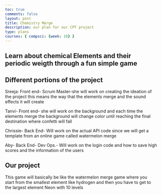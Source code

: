 ```yaml
---
toc: true
comments: false
layout: post
title: Chemistry Merge
description: our plan for our CPT project
type: plans
courses: { compsci: {week: 18} }
---
```


## Learn about chemical Elements and their periodic weigth through a fun simple game

## Different portions of the project

Sreeja: Front end- Scrum Master-she will work on creating the ideation of the project this means the way that the elements merge and the sound effects it will create

Tanvi- Front end- she will work on the background and each time the elements merge the background will change color until reaching the final destination where confetti will fall 

Chrissie- Back End- Will work on the actual API code since we will get a template from an online game called watermelon merge 

Aby- Back End-  Dev Ops.- Will work on the login code and how to save high scores and the information of the users

## Our project

This game will basically be like the watermelon merge game where you start from the smallest element like hydrogen and then you have to get to the largest element Neon with 10 levels
